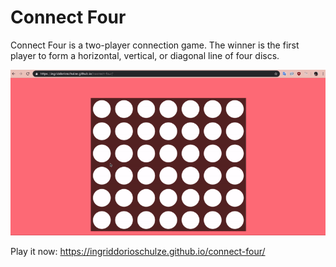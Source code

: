 # Connect Four

Connect Four is a two-player connection game. The winner is the first player to form a horizontal, vertical, or diagonal line of four discs.

![connect four gif](./assets/connect-four.gif)

Play it now: https://ingriddorioschulze.github.io/connect-four/

